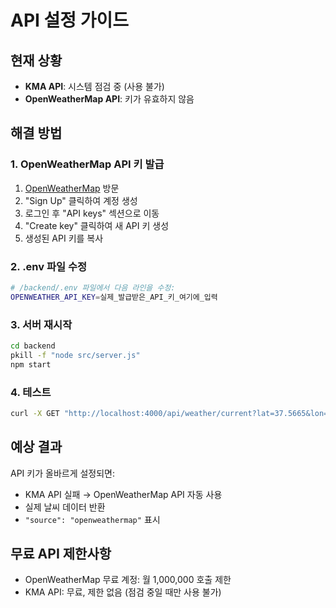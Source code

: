 # API 설정 가이드

## 현재 상황
- **KMA API**: 시스템 점검 중 (사용 불가)
- **OpenWeatherMap API**: 키가 유효하지 않음

## 해결 방법

### 1. OpenWeatherMap API 키 발급

1. [OpenWeatherMap](https://openweathermap.org/api) 방문
2. "Sign Up" 클릭하여 계정 생성
3. 로그인 후 "API keys" 섹션으로 이동
4. "Create key" 클릭하여 새 API 키 생성
5. 생성된 API 키를 복사

### 2. .env 파일 수정

```bash
# /backend/.env 파일에서 다음 라인을 수정:
OPENWEATHER_API_KEY=실제_발급받은_API_키_여기에_입력
```

### 3. 서버 재시작

```bash
cd backend
pkill -f "node src/server.js"
npm start
```

### 4. 테스트

```bash
curl -X GET "http://localhost:4000/api/weather/current?lat=37.5665&lon=126.9780&force=true"
```

## 예상 결과

API 키가 올바르게 설정되면:
- KMA API 실패 → OpenWeatherMap API 자동 사용
- 실제 날씨 데이터 반환
- `"source": "openweathermap"` 표시

## 무료 API 제한사항

- OpenWeatherMap 무료 계정: 월 1,000,000 호출 제한
- KMA API: 무료, 제한 없음 (점검 중일 때만 사용 불가)
